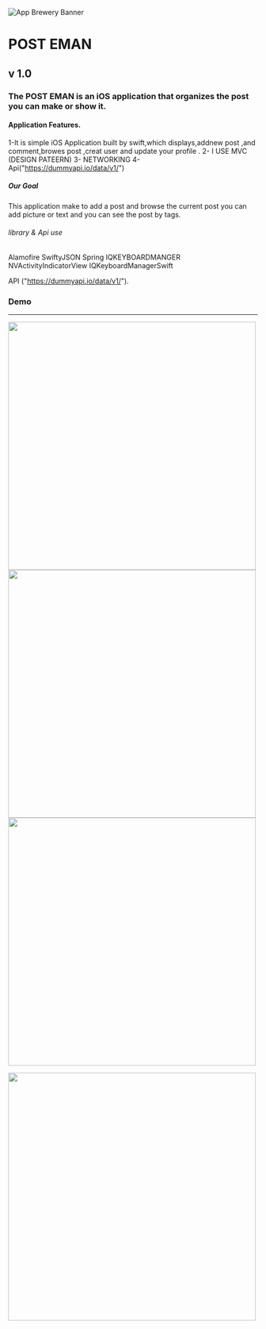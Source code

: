 ![App Brewery Banner](Documentation/AppBreweryBanner.png)

# POST EMAN
## v 1.0
### The POST EMAN is an iOS application that organizes the post you can make or show it.


#### Application Features.
1-It is simple iOS Application built by swift,which displays,addnew post ,and comment,browes post ,creat user and update your profile .
2- I USE MVC (DESIGN PATEERN)
3- NETWORKING
4- Api("https://dummyapi.io/data/v1/")
##### Our Goal

This application make to  add a post and browse the current post you can add picture or text and you can see the post by tags.
###### library & Api use
Alamofire
SwiftyJSON
Spring
IQKEYBOARDMANGER 
NVActivityIndicatorView
IQKeyboardManagerSwift

API
("https://dummyapi.io/data/v1/").


   
    
                
    
### Demo

---
   <img src="https://user-images.githubusercontent.com/81803221/148680232-6293d0db-3842-4e97-9761-0b903903f22c.png" height="500"><img src="https://user-images.githubusercontent.com/81803221/148680264-6a36b98c-5a11-4b6c-b3b8-5ea760574b23.png" height="500"><img src="https://user-images.githubusercontent.com/81803221/148680286-19650bda-8b39-4ead-8ddf-43470ededfa2.png" height="500">

 
  <img src = https://user-images.githubusercontent.com/95880640/148650076-d44e6645-ba5c-4ce1-b5a9-1ad9548208aa.jpg height="500">

   

